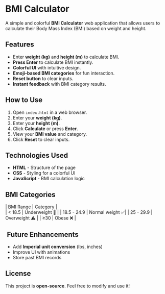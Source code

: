 # BMI Calculator

A simple and colorful **BMI Calculator** web application that allows users to calculate their Body Mass Index (BMI) based on weight and height.

## Features

- Enter **weight (kg)** and **height (m)** to calculate BMI.
- **Press Enter** to calculate BMI instantly.
- **Colorful UI** with intuitive design.
- **Emoji-based BMI categories** for fun interaction.
- **Reset button** to clear inputs.
- **Instant feedback** with BMI category results.

## How to Use

1. Open `index.html` in a web browser.
2. Enter your **weight (kg)**.
3. Enter your **height (m)**.
4. Click **Calculate** or press **Enter**.
5. View your **BMI value** and category.
6. Click **Reset** to clear inputs.

## Technologies Used

- **HTML** - Structure of the page
- **CSS** - Styling for a colorful UI
- **JavaScript** - BMI calculation logic

## BMI Categories

| BMI Range   |   Category       |  
| < 18.5      | Underweight 🥦  |
| 18.5 - 24.9 | Normal weight ✅|
| 25 - 29.9   | Overweight ⚠️   |
| ≥30         | Obese ❌        |

##  Future Enhancements

- Add **Imperial unit conversion** (lbs, inches)
- Improve UI with animations
- Store past BMI records

## License

This project is **open-source**. Feel free to modify and use it!



